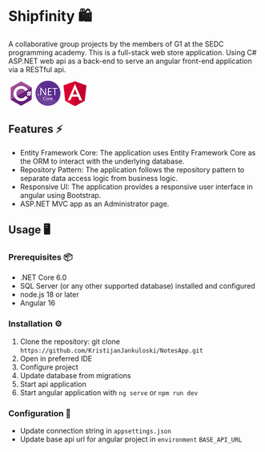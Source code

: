 # Shipfinity 🛍️
A collaborative group projects by the members of G1 at the SEDC programming academy. This is a full-stack web store application. Using C# ASP.NET web api as a back-end to serve an angular front-end application via a RESTful api.

![cs](img/cs_sm.png) ![dotnet](img/dotnet_sm.png) ![angular](img/angular_sm.png)

## Features ⚡
- Entity Framework Core: The application uses Entity Framework Core as the ORM to interact with the underlying database.
- Repository Pattern: The application follows the repository pattern to separate data access logic from business logic.
- Responsive UI: The application provides a responsive user interface in angular using Bootstrap.
- ASP.NET MVC app as an Administrator page.

## Usage 🖥️
### Prerequisites 📦
- .NET Core 6.0
- SQL Server (or any other supported database) installed and configured
- node.js 18 or later
- Angular 16

### Installation ⚙️
1. Clone the repository: git clone `https://github.com/KristijanJankuloski/NotesApp.git`
2. Open in preferred IDE
3. Configure project
4. Update database from migrations
5. Start api application
6. Start angular application with `ng serve` or `npm run dev`

### Configuration 💾
- Update connection string in `appsettings.json`
- Update base api url for angular project in `environment` `BASE_API_URL`